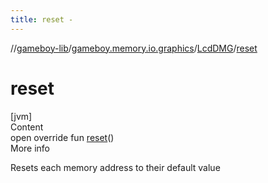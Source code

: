 ```yaml
---
title: reset -
---
```

//[gameboy-lib](../../index.md)/[gameboy.memory.io.graphics](../index.md)/[LcdDMG](index.md)/[reset](reset.md)



# reset  
[jvm]  
Content  
open override fun [reset](reset.md)()  
More info  


Resets each memory address to their default value

  



